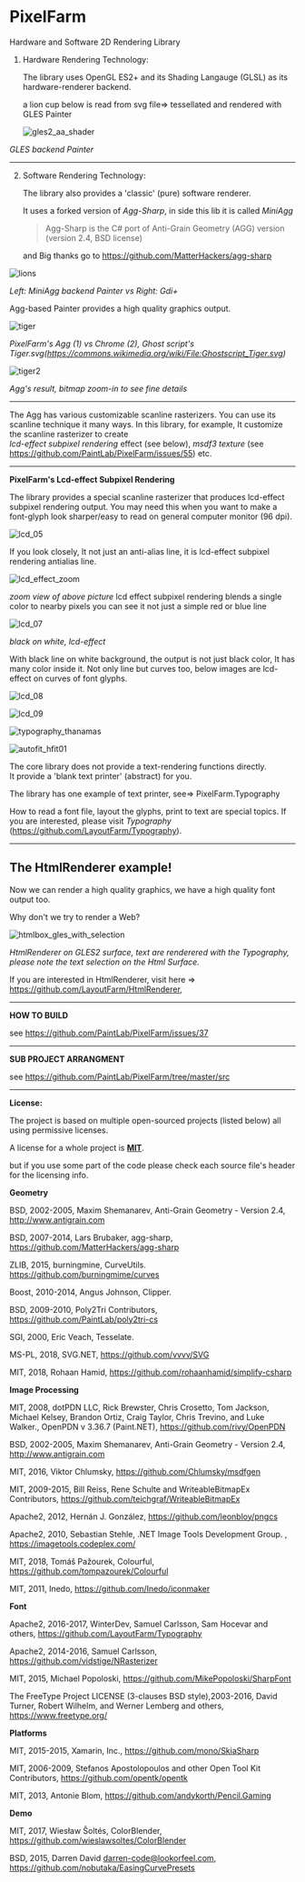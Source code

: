 PixelFarm
=========
Hardware and Software 2D Rendering Library

1.  Hardware Rendering Technology:
     
    The library uses OpenGL ES2+ and its Shading Langauge (GLSL) as its hardware-renderer backend.
    
    a lion cup below is read from svg file=> tessellated and rendered with GLES Painter
    
    ![gles2_aa_shader](https://cloud.githubusercontent.com/assets/7447159/20637925/221cc87a-b3c9-11e6-94a5-47c3b1026fd9.png)
  
  _GLES backend Painter_

---
    	 
	
2. Software Rendering Technology: 
   
    The library also provides a 'classic' (pure) software renderer.
    
    It uses a forked version of _Agg-Sharp_, in side this lib it is called _MiniAgg_

      >Agg-Sharp is the C# port of Anti-Grain Geometry (AGG)  version (version 2.4, BSD license)  

    and  Big thanks go to https://github.com/MatterHackers/agg-sharp

![lions](https://user-images.githubusercontent.com/7447159/77984163-06a59100-733b-11ea-9955-5fd7ac96c5d2.png)
  
 _Left: MiniAgg backend Painter  vs Right: Gdi+_
   
 Agg-based Painter provides a high quality graphics output.



![tiger](https://user-images.githubusercontent.com/7447159/34709205-cdf2a2de-f548-11e7-8075-1958c087a883.png)

_PixelFarm's Agg (1) vs Chrome (2), Ghost script's Tiger.svg(https://commons.wikimedia.org/wiki/File:Ghostscript_Tiger.svg)_
 
![tiger2](https://user-images.githubusercontent.com/7447159/34709373-8e048286-f549-11e7-8cbc-2941b7b9fa4e.png)

_Agg's result, bitmap zoom-in to see fine details_ 


---

The Agg has various customizable scanline rasterizers. 
 You can use its scanline technique it many ways.
 In this library, for example,  It customize the scanline rasterizer to create  
 _lcd-effect subpixel rendering_ effect (see below),
 _msdf3 texture_ (see https://github.com/PaintLab/PixelFarm/issues/55)  etc.
   




---
**PixelFarm's Lcd-effect Subpixel Rendering**
 
 The library provides a special scanline rasterizer that produces lcd-effect subpixel rendering output.
 You may need this when you want to make a font-glyph look sharper/easy to read on 
 general computer monitor (96 dpi).
 
   
![lcd_05](https://cloud.githubusercontent.com/assets/7447159/22738636/ceba4840-ee3a-11e6-8cd6-400b9d356fd7.png)

 If you look closely, It not just an anti-alias line, it is lcd-effect subpixel rendering antialias line.
  
![lcd_effect_zoom](https://user-images.githubusercontent.com/7447159/77986599-b978ed80-7341-11ea-9239-4f322af7d305.png)

_zoom view of above picture_
lcd effect subpixel rendering blends a single color to nearby pixels
you can see it not just a simple red or blue line

![lcd_07](https://cloud.githubusercontent.com/assets/7447159/22779712/6e1512c2-eeee-11e6-9352-8c0c4fc1dc95.png)

_black on white, lcd-effect_

With black line on white background, the output is not just black color, It has many color inside it.
Not only line but curves too, below images are lcd-effect on curves of font glyphs.


![lcd_08](https://cloud.githubusercontent.com/assets/7447159/22780442/590abe10-eef1-11e6-93f6-bf4bbcfa3f34.png)

 
![lcd_09](https://cloud.githubusercontent.com/assets/7447159/22780526/a0e65712-eef1-11e6-948a-eca8e8158aaa.png)

![typography_thanamas](https://user-images.githubusercontent.com/7447159/44314099-d4357180-a43e-11e8-95c3-56894bfea1e4.png)

	
![autofit_hfit01](https://cloud.githubusercontent.com/assets/7447159/26182259/282de0f4-3ba1-11e7-83ab-84ac1911526d.png)

The core library does not provide a text-rendering functions directly.  
It provide a 'blank text printer' (abstract) for you.

The library has one example of text printer, see=> PixelFarm.Typography

How to read a font file, layout the glyphs, print to text are special topics.
If you are interested, please visit  _Typography_ (https://github.com/LayoutFarm/Typography).
 

---

The HtmlRenderer example!
---

Now we can render a high quality graphics, we have a high quality font output too.

Why don't we try to render a Web?

 ![htmlbox_gles_with_selection](https://user-images.githubusercontent.com/7447159/49267623-fc952900-f48d-11e8-8ac8-03269c571c2c.png)
 
_HtmlRenderer on GLES2 surface, text are renderered with the Typography, please note the text selection on the Html Surface._  


If you are interested in HtmlRenderer, visit here => https://github.com/LayoutFarm/HtmlRenderer, 
 
---
**HOW TO BUILD**

see https://github.com/PaintLab/PixelFarm/issues/37

---

**SUB PROJECT ARRANGMENT**

see https://github.com/PaintLab/PixelFarm/tree/master/src

---
 
**License:**

The project is based on multiple open-sourced projects (listed below) all using permissive licenses.

A license for a whole project is [**MIT**](https://opensource.org/licenses/MIT).

but if you use some part of the code please check each source file's header for the licensing info.



**Geometry**

BSD, 2002-2005, Maxim Shemanarev, Anti-Grain Geometry - Version 2.4, http://www.antigrain.com

BSD, 2007-2014, Lars Brubaker, agg-sharp, https://github.com/MatterHackers/agg-sharp

ZLIB, 2015, burningmine, CurveUtils. https://github.com/burningmime/curves

Boost, 2010-2014, Angus Johnson, Clipper.

BSD, 2009-2010, Poly2Tri Contributors, https://github.com/PaintLab/poly2tri-cs

SGI, 2000, Eric Veach, Tesselate.

MS-PL, 2018, SVG.NET, https://github.com/vvvv/SVG

MIT, 2018, Rohaan Hamid, https://github.com/rohaanhamid/simplify-csharp

**Image Processing**

MIT, 2008, dotPDN LLC, Rick Brewster, Chris Crosetto, Tom Jackson, Michael Kelsey, Brandon Ortiz, Craig Taylor, Chris Trevino, and Luke Walker., OpenPDN v 3.36.7 (Paint.NET), https://github.com/rivy/OpenPDN

BSD, 2002-2005, Maxim Shemanarev, Anti-Grain Geometry - Version 2.4, http://www.antigrain.com

MIT, 2016, Viktor Chlumsky, https://github.com/Chlumsky/msdfgen

MIT, 2009-2015, Bill Reiss, Rene Schulte and WriteableBitmapEx Contributors, https://github.com/teichgraf/WriteableBitmapEx

Apache2, 2012, Hernán J. González, https://github.com/leonbloy/pngcs

Apache2, 2010, Sebastian Stehle, .NET Image Tools Development Group. , https://imagetools.codeplex.com/ 

MIT, 2018, Tomáš Pažourek, Colourful, https://github.com/tompazourek/Colourful

MIT, 2011, Inedo, https://github.com/Inedo/iconmaker

**Font**

Apache2, 2016-2017, WinterDev, Samuel Carlsson, Sam Hocevar and others, https://github.com/LayoutFarm/Typography

Apache2, 2014-2016, Samuel Carlsson, https://github.com/vidstige/NRasterizer

MIT, 2015, Michael Popoloski, https://github.com/MikePopoloski/SharpFont

The FreeType Project LICENSE (3-clauses BSD style),2003-2016, David Turner, Robert Wilhelm, and Werner Lemberg and others, https://www.freetype.org/

**Platforms**

MIT, 2015-2015, Xamarin, Inc., https://github.com/mono/SkiaSharp

MIT, 2006-2009,  Stefanos Apostolopoulos and other Open Tool Kit Contributors, https://github.com/opentk/opentk

MIT, 2013, Antonie Blom,  https://github.com/andykorth/Pencil.Gaming

**Demo**

MIT, 2017, Wiesław Šoltés, ColorBlender, https://github.com/wieslawsoltes/ColorBlender

BSD, 2015, Darren David darren-code@lookorfeel.com, https://github.com/nobutaka/EasingCurvePresets
